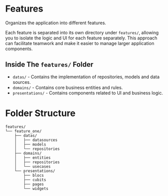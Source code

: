 # Features

Organizes the application into different features.

Each feature is separated into its own directory under `features/`, allowing you to isolate the logic and UI for each feature separately. This approach can facilitate teamwork and make it easier to manage larger application components.

## Inside The `features/` Folder

- `datas/` - Contains the implementation of repositories, models and data sources.
- `domains/` - Contains core business entities and rules.
- `presentations/` - Contains components related to UI and business logic.

# Folder Structure

```
features/
└── feature_one/
    ├── datas/
    │   ├── datasources
    │   ├── models
    │   └── repositories
    ├── domains/
    │   ├── entities
    │   ├── repositories
    │   └── usecases
    └── presentations/
        ├── blocs
        ├── cubits
        ├── pages
        └── widgets
```
